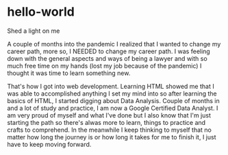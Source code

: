 # hello-world

Shed a light on me

A couple of months into the pandemic I realized that I wanted to change my career path, more so, I NEEDED to change my career path. I was feeling down with the general aspects and ways of being a lawyer and with so much free time on my hands (lost my job because of the pandemic) I thought it was time to learn something new. 

That's how I got into web development. Learning HTML showed me that I was able to accomplished anything I set my mind into so after learning the basics of HTML, I started digging about Data Analysis. Couple of months in and a lot of study and practice, I am now a Google Certified Data Analyst. I am very proud of myself and what I've done but I also know that I'm just starting the path so there's alwas more to learn, things to practice and crafts to comprehend. In the meanwhile I keep thinking to myself that no matter how long the journey is or how long it takes for me to finish it, I just have to keep moving forward.
